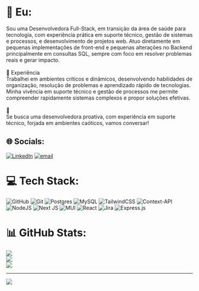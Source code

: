 # 💫 Eu:
Sou uma Desenvolvedora Full-Stack, em transição da área de saúde para tecnologia, com experiência prática em suporte técnico, gestão de sistemas e processos, e desenvolvimento de projetos web. Atuo diretamente em pequenas implementações de front-end e pequenas alterações no Backend principalmente em consultas SQL, sempre com foco em resolver problemas reais e gerar impacto.<br><br>
💼 Experiência<br>Trabalhei em ambientes críticos e dinâmicos, desenvolvendo habilidades de organização, resolução de problemas e aprendizado rápido de tecnologias. Minha vivência em suporte técnico e gestão de processos me permite compreender rapidamente sistemas complexos e propor soluções efetivas.<br><br>
🌟 <br>Se busca uma desenvolvedora proativa, com experiência em suporte técnico, forjada em ambientes caóticos, vamos conversar!


## 🌐 Socials:
[![LinkedIn](https://img.shields.io/badge/LinkedIn-%230077B5.svg?logo=linkedin&logoColor=white)](https://linkedin.com/in/andriele-p-silva) [![email](https://img.shields.io/badge/Email-D14836?logo=gmail&logoColor=white)](mailto:apsilvax01@gmail.com) 

# 💻 Tech Stack:
![GitHub](https://img.shields.io/badge/github-%23121011.svg?style=for-the-badge&logo=github&logoColor=white) ![Git](https://img.shields.io/badge/git-%23F05033.svg?style=for-the-badge&logo=git&logoColor=white) ![Postgres](https://img.shields.io/badge/postgres-%23316192.svg?style=for-the-badge&logo=postgresql&logoColor=white) ![MySQL](https://img.shields.io/badge/mysql-4479A1.svg?style=for-the-badge&logo=mysql&logoColor=white) ![TailwindCSS](https://img.shields.io/badge/tailwindcss-%2338B2AC.svg?style=for-the-badge&logo=tailwind-css&logoColor=white) ![Context-API](https://img.shields.io/badge/Context--Api-000000?style=for-the-badge&logo=react) ![NodeJS](https://img.shields.io/badge/node.js-6DA55F?style=for-the-badge&logo=node.js&logoColor=white) ![Next JS](https://img.shields.io/badge/Next-black?style=for-the-badge&logo=next.js&logoColor=white) ![MUI](https://img.shields.io/badge/MUI-%230081CB.svg?style=for-the-badge&logo=mui&logoColor=white) ![React](https://img.shields.io/badge/react-%2320232a.svg?style=for-the-badge&logo=react&logoColor=%2361DAFB) ![Jira](https://img.shields.io/badge/jira-%230A0FFF.svg?style=for-the-badge&logo=jira&logoColor=white) ![Express.js](https://img.shields.io/badge/express.js-%23404d59.svg?style=for-the-badge&logo=express&logoColor=%2361DAFB)
# 📊 GitHub Stats:
![](https://github-readme-stats.vercel.app/api?username=andriele-p-silva&theme=dark&hide_border=false&include_all_commits=false&count_private=false)<br/>
![](https://nirzak-streak-stats.vercel.app/?user=andriele-p-silva&theme=dark&hide_border=false)<br/>
![](https://github-readme-stats.vercel.app/api/top-langs/?username=andriele-p-silva&theme=dark&hide_border=false&include_all_commits=false&count_private=false&layout=compact)

---
[![](https://visitcount.itsvg.in/api?id=andriele-p-silva&icon=0&color=0)](https://visitcount.itsvg.in)

<!-- Proudly created with GPRM ( https://gprm.itsvg.in ) -->
